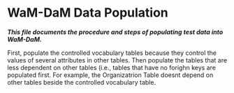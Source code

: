 WaM-DaM Data Population
=======================


***This file documents the procedure and steps of populating test data into WaM-DaM.*** <p>

First, populate the controlled vocabulary tables because they control the values of several attributes in other tables. Then populate the tables that are less dependent on other tables (i.e., tables that have no forighn keys are populated first. For example, the Organizatrion Table doesnt depend on other tables beside the controlled vocabulary table.  






